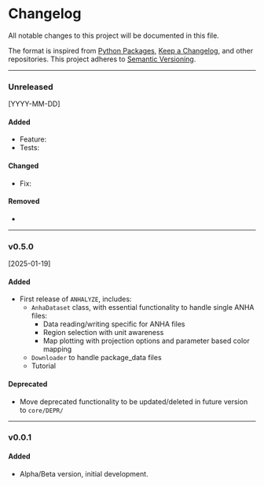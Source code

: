 # Changelog

All notable changes to this project will be documented in this file.

The format is inspired from [Python Packages](https://py-pkgs.org/07-releasing-versioning#checklist-for-releasing-a-new-package-version), 
[Keep a Changelog](https://keepachangelog.com/en/1.1.0/), and other repositories. 
This project adheres to [Semantic Versioning](https://semver.org/spec/v2.0.0.html).


---
### Unreleased
[YYYY-MM-DD]

#### Added


- Feature:
- Tests:

#### Changed

- Fix: 

#### Removed

-

---
### v0.5.0 
[2025-01-19]

#### Added

- First release of `ANHALYZE`, includes:
    * `AnhaDataset` class, with essential functionality to handle single ANHA files: 
        * Data reading/writing specific for ANHA files 
        * Region selection with unit awareness 
        * Map plotting with projection options and parameter based color mapping
    * `Downloader` to handle package_data files
    * Tutorial

#### Deprecated

- Move deprecated functionality to be updated/deleted in future version to `core/DEPR/`



---
### v0.0.1 

#### Added

- Alpha/Beta version, initial development.




